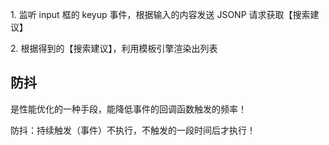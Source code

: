 1\. 监听 input 框的 keyup 事件，根据输入的内容发送 JSONP 请求获取【搜索建议】


2\. 根据得到的【搜索建议】，利用模板引擎渲染出列表


## 防抖

是性能优化的一种手段，能降低事件的回调函数触发的频率！

<!-- 原型链：多个对象之间通过 __proto__ 链接起来的这种关系就是原型链 -->

防抖：持续触发（事件）不执行，不触发的一段时间后才执行！

## 